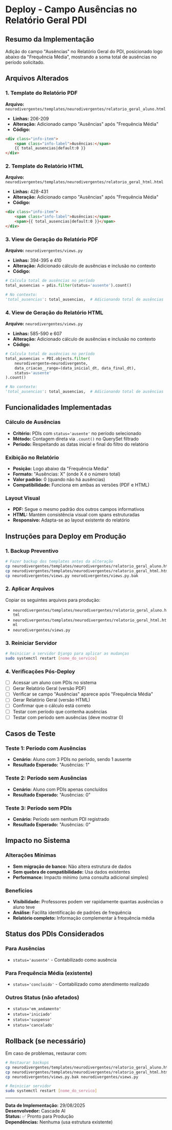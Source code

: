 # Deploy - Campo Ausências no Relatório Geral PDI

## Resumo da Implementação
Adição do campo "Ausências" no Relatório Geral do PDI, posicionado logo abaixo da "Frequência Média", mostrando a soma total de ausências no período solicitado.

## Arquivos Alterados

### 1. Template do Relatório PDF
**Arquivo:** `neurodivergentes/templates/neurodivergentes/relatorio_geral_aluno.html`
- **Linhas:** 206-209
- **Alteração:** Adicionado campo "Ausências" após "Frequência Média"
- **Código:**
```html
<div class="info-item">
    <span class="info-label">Ausências:</span>
    {{ total_ausencias|default:0 }}
</div>
```

### 2. Template do Relatório HTML
**Arquivo:** `neurodivergentes/templates/neurodivergentes/relatorio_geral_html.html`
- **Linhas:** 428-431
- **Alteração:** Adicionado campo "Ausências" após "Frequência Média"
- **Código:**
```html
<div class="info-item">
    <span class="info-label">Ausências:</span>
    <span>{{ total_ausencias|default:0 }}</span>
</div>
```

### 3. View de Geração do Relatório PDF
**Arquivo:** `neurodivergentes/views.py`
- **Linhas:** 394-395 e 410
- **Alteração:** Adicionado cálculo de ausências e inclusão no contexto
- **Código:**
```python
# Calcula total de ausências no período
total_ausencias = pdis.filter(status='ausente').count()

# No contexto:
'total_ausencias': total_ausencias,  # Adicionando total de ausências
```

### 4. View de Geração do Relatório HTML
**Arquivo:** `neurodivergentes/views.py`
- **Linhas:** 585-590 e 607
- **Alteração:** Adicionado cálculo de ausências e inclusão no contexto
- **Código:**
```python
# Calcula total de ausências no período
total_ausencias = PDI.objects.filter(
    neurodivergente=neurodivergente,
    data_criacao__range=(data_inicial_dt, data_final_dt),
    status='ausente'
).count()

# No contexto:
'total_ausencias': total_ausencias,  # Adicionando total de ausências
```

## Funcionalidades Implementadas

### Cálculo de Ausências
- **Critério:** PDIs com `status='ausente'` no período selecionado
- **Método:** Contagem direta via `.count()` no QuerySet filtrado
- **Período:** Respeitando as datas inicial e final do filtro do relatório

### Exibição no Relatório
- **Posição:** Logo abaixo da "Frequência Média"
- **Formato:** "Ausências: X" (onde X é o número total)
- **Valor padrão:** 0 (quando não há ausências)
- **Compatibilidade:** Funciona em ambas as versões (PDF e HTML)

### Layout Visual
- **PDF:** Segue o mesmo padrão dos outros campos informativos
- **HTML:** Mantém consistência visual com spans estruturadas
- **Responsivo:** Adapta-se ao layout existente do relatório

## Instruções para Deploy em Produção

### 1. Backup Preventivo
```bash
# Fazer backup dos templates antes da alteração
cp neurodivergentes/templates/neurodivergentes/relatorio_geral_aluno.html neurodivergentes/templates/neurodivergentes/relatorio_geral_aluno.html.bak
cp neurodivergentes/templates/neurodivergentes/relatorio_geral_html.html neurodivergentes/templates/neurodivergentes/relatorio_geral_html.html.bak
cp neurodivergentes/views.py neurodivergentes/views.py.bak
```

### 2. Aplicar Arquivos
Copiar os seguintes arquivos para produção:
- `neurodivergentes/templates/neurodivergentes/relatorio_geral_aluno.html`
- `neurodivergentes/templates/neurodivergentes/relatorio_geral_html.html`
- `neurodivergentes/views.py`

### 3. Reiniciar Servidor
```bash
# Reiniciar o servidor Django para aplicar as mudanças
sudo systemctl restart [nome_do_servico]
```

### 4. Verificações Pós-Deploy
- [ ] Acessar um aluno com PDIs no sistema
- [ ] Gerar Relatório Geral (versão PDF)
- [ ] Verificar se campo "Ausências" aparece após "Frequência Média"
- [ ] Gerar Relatório Geral (versão HTML)
- [ ] Confirmar que o cálculo está correto
- [ ] Testar com período que contenha ausências
- [ ] Testar com período sem ausências (deve mostrar 0)

## Casos de Teste

### Teste 1: Período com Ausências
- **Cenário:** Aluno com 3 PDIs no período, sendo 1 ausente
- **Resultado Esperado:** "Ausências: 1"

### Teste 2: Período sem Ausências
- **Cenário:** Aluno com PDIs apenas concluídos
- **Resultado Esperado:** "Ausências: 0"

### Teste 3: Período sem PDIs
- **Cenário:** Período sem nenhum PDI registrado
- **Resultado Esperado:** "Ausências: 0"

## Impacto no Sistema

### Alterações Mínimas
- **Sem migração de banco:** Não altera estrutura de dados
- **Sem quebra de compatibilidade:** Usa dados existentes
- **Performance:** Impacto mínimo (uma consulta adicional simples)

### Benefícios
- **Visibilidade:** Professores podem ver rapidamente quantas ausências o aluno teve
- **Análise:** Facilita identificação de padrões de frequência
- **Relatório completo:** Informação complementar à frequência média

## Status dos PDIs Considerados

### Para Ausências
- `status='ausente'` - Contabilizado como ausência

### Para Frequência Média (existente)
- `status='concluido'` - Contabilizado como atendimento realizado

### Outros Status (não afetados)
- `status='em_andamento'`
- `status='iniciado'`
- `status='suspenso'`
- `status='cancelado'`

## Rollback (se necessário)
Em caso de problemas, restaurar com:
```bash
# Restaurar backups
cp neurodivergentes/templates/neurodivergentes/relatorio_geral_aluno.html.bak neurodivergentes/templates/neurodivergentes/relatorio_geral_aluno.html
cp neurodivergentes/templates/neurodivergentes/relatorio_geral_html.html.bak neurodivergentes/templates/neurodivergentes/relatorio_geral_html.html
cp neurodivergentes/views.py.bak neurodivergentes/views.py

# Reiniciar servidor
sudo systemctl restart [nome_do_servico]
```

---
**Data de Implementação:** 29/08/2025  
**Desenvolvedor:** Cascade AI  
**Status:** ✅ Pronto para Produção  
**Dependências:** Nenhuma (usa estrutura existente)
